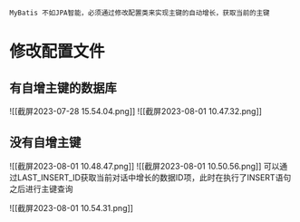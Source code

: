 	MyBatis 不如JPA智能，必须通过修改配置类来实现主键的自动增长，获取当前的主键

# 修改配置文件

## 有自增主键的数据库
![[截屏2023-07-28 15.54.04.png]]
![[截屏2023-08-01 10.47.32.png]]

## 没有自增主键
![[截屏2023-08-01 10.48.47.png]]
![[截屏2023-08-01 10.50.56.png]]
	可以通过LAST_INSERT_ID获取当前对话中增长的数据ID项，此时在执行了INSERT语句之后进行主键查询

![[截屏2023-08-01 10.54.31.png]]

